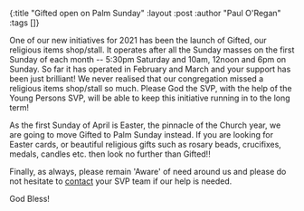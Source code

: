 {:title "Gifted open on Palm Sunday"
 :layout :post
 :author "Paul O'Regan"
 :tags []}

One of our new initiatives for 2021 has been the launch of Gifted, our religious items shop/stall. It operates after all the Sunday masses on the first Sunday of each month -- 5:30pm Saturday and 10am, 12noon and 6pm on Sunday. So far it has operated in February and March and your support has been just brilliant! We never realised that our congregation missed a religious items shop/stall so much. Please God the SVP, with the help of the Young Persons SVP, will be able to keep this initiative running in to the long term!

As the first Sunday of April is Easter, the pinnacle of the Church year, we are going to move Gifted to Palm Sunday instead. If you are looking for Easter cards, or beautiful religious gifts such as rosary beads, crucifixes, medals, candles etc. then look no further than Gifted!!

Finally, as always, please remain 'Aware' of need around us and please do not hesitate to [contact](../../pages-output/contact/) your SVP team if our help is needed.

God Bless!
